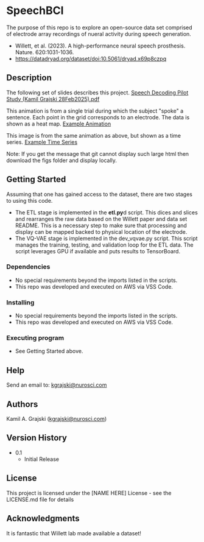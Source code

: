 # SpeechBCI

The purpose of this repo is to explore an open-source data set comprised of electrode array recordings of nueral activity during speech generation.

* Willett, et al. (2023). A high-performance neural speech prosthesis. Nature. 620:1031-1036.
* https://datadryad.org/dataset/doi:10.5061/dryad.x69p8czpq

## Description

The following set of slides describes this project.
[Speech Decoding Pilot Study (Kamil Grajski 28Feb2025).pdf](https://github.com/user-attachments/files/19057861/Speech.Decoding.Pilot.Study.Kamil.Grajski.28Feb2025.pdf)

This animation is from a single trial during which the subject "spoke" a sentence.
Each point in the grid corresponds to an electrode.  The data is shown as a heat map.
[Example Animation](figs/competitionData/train/t12.2022.05.05_1_0_implot.html)

This image is from the same animation as above, but shown as a time series.
[Example Time Series](figs/competitionData/train/t12.2022.05.05_1_0_Ventral_tsplot.html)

Note: If you get the message that git cannot display such large html then download the figs folder and display locally.

## Getting Started

Assuming that one has gained access to the dataset, there are two stages to using this code.
* The ETL stage is implemented in the **etl.py**d script.
     This dices and slices and rearranges the raw data based on the Willett paper and data set README.
     This is a necessary step to make sure that processing and display can be mapped backed to physical location of the electrode.
* The VQ-VAE stage is implemented in the dev_vqvae.py script.
     This script manages the training, testing, and validation loop for the ETL data.
     The script leverages GPU if available and puts results to TensorBoard.

### Dependencies

* No special requirements beyond the imports listed in the scripts.
* This repo was developed and executed on AWS via VSS Code.

### Installing

* No special requirements beyond the imports listed in the scripts.
* This repo was developed and executed on AWS via VSS Code.

### Executing program

* See Getting Started above.

## Help

Send an email to: kgrajski@nurosci.com

## Authors

Kamil A. Grajski (kgrajski@nurosci.com)

## Version History

* 0.1
    * Initial Release

## License

This project is licensed under the [NAME HERE] License - see the LICENSE.md file for details

## Acknowledgments

It is fantastic that Willett lab made available a dataset!

